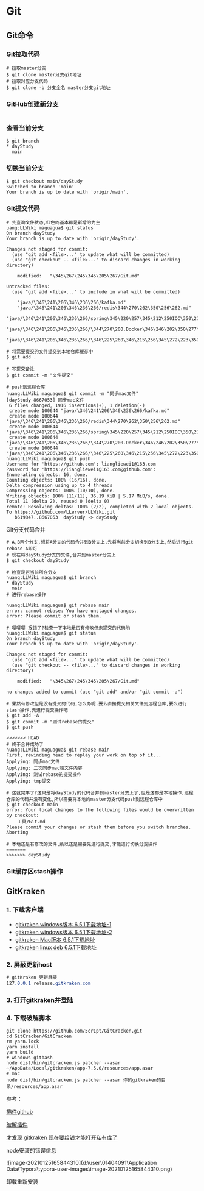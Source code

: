 # Git

## Git命令

### Git拉取代码

```shell
# 拉取master分支
$ git clone master分支git地址
# 拉取对应分支代码
$ git clone -b 分支全名 master分支git地址
```

### GitHub创建新分支

```shell

```

### 查看当前分支

```shell
$ git branch
* dayStudy
  main
```

### 切换当前分支

```shell
$ git checkout main/dayStudy
Switched to branch 'main'
Your branch is up to date with 'origin/main'.

```

### Git提交代码

```shell
# 先查询文件状态,红色的基本都是新增的为主
uang:LLWiki maguagua$ git status
On branch dayStudy
Your branch is up to date with 'origin/dayStudy'.

Changes not staged for commit:
  (use "git add <file>..." to update what will be committed)
  (use "git checkout -- <file>..." to discard changes in working directory)

	modified:   "\345\267\245\345\205\267/Git.md"

Untracked files:
  (use "git add <file>..." to include in what will be committed)

	"java/\346\241\206\346\236\266/kafka.md"
	"java/\346\241\206\346\236\266/redis\344\270\262\350\256\262.md"
	"java/\346\241\206\346\236\266/spring\345\220\257\345\212\250IOC\350\277\207\347\250\213.md"
	"java/\346\241\206\346\236\266/\344\270\200.Docker\346\246\202\350\277\260.md"
	"java/\346\241\206\346\236\266/\346\225\260\346\215\256\345\272\223\350\260\203\344\274\230\344\270\262\350\256\262.md"
	
# 将需要提交的文件提交到本地仓库缓存中
$ git add .

# 写提交备注
$ git commit -m "文件提交"

# push到远程仓库
huang:LLWiki maguagua$ git commit -m "同步mac文件"
[dayStudy 8667053] 同步mac文件
 6 files changed, 1916 insertions(+), 1 deletion(-)
 create mode 100644 "java/\346\241\206\346\236\266/kafka.md"
 create mode 100644 "java/\346\241\206\346\236\266/redis\344\270\262\350\256\262.md"
 create mode 100644 "java/\346\241\206\346\236\266/spring\345\220\257\345\212\250IOC\350\277\207\347\250\213.md"
 create mode 100644 "java/\346\241\206\346\236\266/\344\270\200.Docker\346\246\202\350\277\260.md"
 create mode 100644 "java/\346\241\206\346\236\266/\346\225\260\346\215\256\345\272\223\350\260\203\344\274\230\344\270\262\350\256\262.md"
huang:LLWiki maguagua$ git push
Username for 'https://github.com': liangliewei1@163.com
Password for 'https://liangliewei1@163.com@github.com':
Enumerating objects: 16, done.
Counting objects: 100% (16/16), done.
Delta compression using up to 4 threads
Compressing objects: 100% (10/10), done.
Writing objects: 100% (11/11), 36.19 KiB | 5.17 MiB/s, done.
Total 11 (delta 2), reused 0 (delta 0)
remote: Resolving deltas: 100% (2/2), completed with 2 local objects.
To https://github.com/LLerver/LLWiki.git
   b619847..8667053  dayStudy -> dayStudy
```

Git分支代码合并

```shell
# A,B两个分支,想将A分支的代码合并到B分支上.先将当前分支切换到B分支上,然后进行git rebase A即可
# 现在将dayStudy分支的文件,合并到master分支上
$ git checkout dayStudy

# 检查是否当前所在分支
huang:LLWiki maguagua$ git branch
* dayStudy
  main
# 进行rebase操作

huang:LLWiki maguagua$ git rebase main
error: cannot rebase: You have unstaged changes.
error: Please commit or stash them.

# 嘤嘤嘤 报错了?检查一下本地是否有修改但未提交的代码哟
huang:LLWiki maguagua$ git status
On branch dayStudy
Your branch is up to date with 'origin/dayStudy'.

Changes not staged for commit:
  (use "git add <file>..." to update what will be committed)
  (use "git checkout -- <file>..." to discard changes in working directory)

	modified:   "\345\267\245\345\205\267/Git.md"

no changes added to commit (use "git add" and/or "git commit -a")

# 果然有修改但是没有提交的代码,怎么办呢.要么直接提交相关文件到远程仓库,要么进行stash操作,先进行提交操作吧
$ git add -A
$ git commit -m "测试rebase的提交"
$ git push

<<<<<<< HEAD
# 终于合并成功了
huang:LLWiki maguagua$ git rebase main
First, rewinding head to replay your work on top of it...
Applying: 同步mac文件
Applying: 二次同步mac端文件内容
Applying: 测试rebase的提交操作
Applying: tmp提交

# 这就完事了?这只是将dayStudy的代码合并到master分支上了,但是这都是本地操作,远程仓库的代码并没有变化,所以需要将本地的master分支代码push到远程仓库中
$ git checkout main
error: Your local changes to the following files would be overwritten by checkout:
	工具/Git.md
Please commit your changes or stash them before you switch branches.
Aborting

# 本地还是有修改的文件,所以还是需要先进行提交,才能进行切换分支操作
=======
>>>>>>> dayStudy
```

### Git缓存区stash操作





## GitKraken

### 1. 下载客户端

- [gitkraken windows版本 6.5.1下载地址-1](https://474b.com/file/21384459-442883642)
- [gitkraken windows版本 6.5.1下载地址-2](https://release.axocdn.com/win64/GitKrakenSetup-6.5.0.exe)
- [gitkraken Mac版本 6.5.1下载地址](https://474b.com/file/21384459-442883514)
- [gitkraken linux deb 6.5.1下载地址](https://474b.com/file/21384459-442883174)

### 2. 屏蔽更新host

```css
# gitKraken 更新屏蔽
127.0.0.1 release.gitkraken.com
```

### 3. 打开gitkraken并登陆

### 4. 下载破解脚本

```shell
git clone https://github.com/5cr1pt/GitCracken.git
cd GitCracken/GitCracken
rm yarn.lock
yarn install
yarn build
# windows gitbash
node dist/bin/gitcracken.js patcher --asar ~/AppData/Local/gitkraken/app-7.5.0/resources/app.asar
# mac 
node dist/bin/gitcracken.js patcher --asar 你的gitkraken的目录/resources/app.asar
```

参考：

[插件github](https://github.com/KillWolfVlad/GitKraken-AUR)

[破解插件](https://github.com/5cr1pt/GitCracken/tree/master/GitCracken)

[才发现 gitkraken 现在要给钱才能打开私有库了](https://www.v2ex.com/t/645112)





node安装的错误信息

![image-20210125165844310](d:\user\01404091\Application Data\Typora\typora-user-images\image-20210125165844310.png)

卸载重新安装